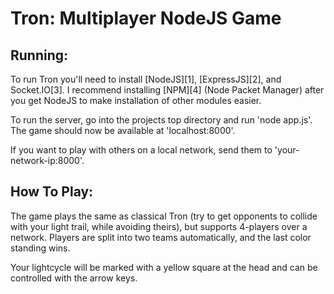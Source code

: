 Tron: Multiplayer NodeJS Game
=============================

Running:
--------
To run Tron you'll need to install [NodeJS][1], [ExpressJS][2], and Socket.IO[3]. I recommend installing [NPM][4] (Node Packet Manager) after you get NodeJS to make installation of other modules easier.

To run the server, go into the projects top directory and run 'node app.js'. The game should now be available at 'localhost:8000'.

If you want to play with others on a local network, send them to 'your-network-ip:8000'.

How To Play:
------------
The game plays the same as classical Tron (try to get opponents to collide with your light trail, while avoiding theirs), but supports 4-players over a network. Players are split into two teams automatically, and the last color standing wins. 

Your lightcycle will be marked with a yellow square at the head and can be controlled with the arrow keys.

